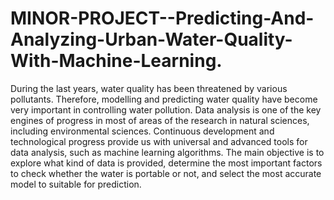 # MINOR-PROJECT--Predicting-And-Analyzing-Urban-Water-Quality-With-Machine-Learning.
During the last years, water quality has been threatened by various pollutants. Therefore, modelling and predicting water quality have become very important in controlling water pollution. Data analysis is one of the key engines of progress in most of areas of the research in natural sciences, including environmental sciences. Continuous development and technological progress provide us with universal and advanced tools for data analysis, such as machine learning algorithms. The main objective is to explore what kind of data is provided, determine the most important factors to check whether the water is portable or not, and select the most accurate model to suitable for prediction.
